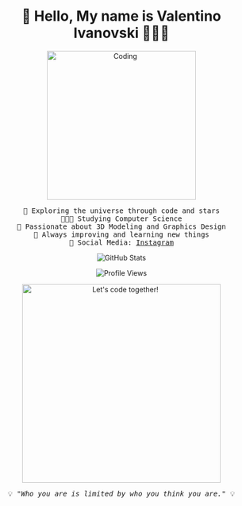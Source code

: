 <h1 align="center">👋 Hello, My name is Valentino Ivanovski 👨🏼‍💻</h1>

<p align="center">
  <img src="https://media.giphy.com/media/Y3eSGb0Vd3NUa/giphy.gif" alt="Coding" width="300">
</p>

<p align="center">
  <samp>
    🌌 Exploring the universe through code and stars<br>
    👨🏼‍💻 Studying Computer Science<br>
    💟 Passionate about 3D Modeling and Graphics Design<br>
    🚀 Always improving and learning new things<br>
    📲 Social Media: <a href="https://www.instagram.com/valentino.ivanovski/" target="_blank">Instagram</a>
  </samp>
</p>

<p align="center">
  <img src="https://github-readme-stats.vercel.app/api?username=valentino-ivanovski&show_icons=true&theme=radical" alt="GitHub Stats">
</p>

<p align="center">
  <img src="https://komarev.com/ghpvc/?username=valentino-ivanovski&color=blueviolet" alt="Profile Views">
</p>

<p align="center">
  <img src="https://media.giphy.com/media/ZgTR3c9QpsBPVy2q5d/giphy.gif" alt="Let's code together!" width="400">
</p>

<p align="center">
  <samp>
    💡<em> "Who you are is limited by who you think you are."</em> 💡
  </samp>
</p>
